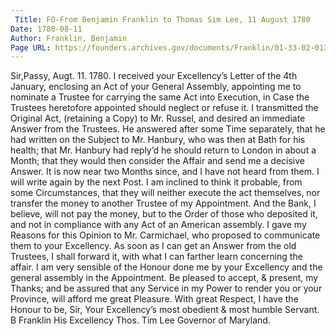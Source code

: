 ```yaml
---
 Title: FO-From Benjamin Franklin to Thomas Sim Lee, 11 August 1780
Date: 1780-08-11
Author: Franklin, Benjamin
Page URL: https://founders.archives.gov/documents/Franklin/01-33-02-0136
---
```


Sir,Passy, Augt. 11. 1780.
I received your Excellency’s Letter of the 4th January, enclosing an Act of your General Assembly, appointing me to nominate a Trustee for carrying the same Act into Execution, in Case the Trustees heretofore appointed should neglect or refuse it. I transmitted the Original Act, (retaining a Copy) to Mr. Russel, and desired an immediate Answer from the Trustees. He answered after some Time separately, that he had written on the Subject to Mr. Hanbury, who was then at Bath for his health; that Mr. Hanbury had reply’d he should return to London in about a Month; that they would then consider the Affair and send me a decisive Answer. It is now near two Months since, and I have not heard from them. I will write again by the next Post. I am inclined to think it probable, from some Circumstances, that they will neither execute the act themselves, nor transfer the money to another Trustee of my Appointment. And the Bank, I believe, will not pay the money, but to the Order of those who deposited it, and not in compliance with any Act of an American assembly. I gave my Reasons for this Opinion to Mr. Carmichael, who proposed to communicate them to your Excellency. As soon as I can get an Answer from the old Trustees, I shall forward it, with what I can farther learn concerning the affair. I am very sensible of the Honour done me by your Excellency and the general assembly in the Appointment. Be pleased to accept, & present, my Thanks; and be assured that any Service in my Power to render you or your Province, will afford me great Pleasure. With great Respect, I have the Honour to be, Sir, Your Excellency’s most obedient & most humble Servant.
B Franklin
His Excellency Thos. Tim Lee Governor of Maryland.

